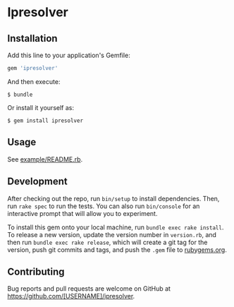 # Ipresolver


## Installation

Add this line to your application's Gemfile:

```ruby
gem 'ipresolver'
```

And then execute:

    $ bundle

Or install it yourself as:

    $ gem install ipresolver

## Usage

See [example/README.rb](example/README.rb).

## Development

After checking out the repo, run `bin/setup` to install dependencies. Then, run `rake spec` to run the tests. You can also run `bin/console` for an interactive prompt that will allow you to experiment.

To install this gem onto your local machine, run `bundle exec rake install`. To release a new version, update the version number in `version.rb`, and then run `bundle exec rake release`, which will create a git tag for the version, push git commits and tags, and push the `.gem` file to [rubygems.org](https://rubygems.org).

## Contributing

Bug reports and pull requests are welcome on GitHub at https://github.com/[USERNAME]/ipresolver.
